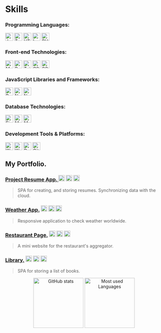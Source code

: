 
# Skills
### Programming Languages:
<p>
<img alt="JavaScript" src="https://img.shields.io/badge/-JavaScript-F7DF1E?style=flat-square&logo=javascript&logoColor=black" height="25"/>
<img alt="TypeScript" src="https://img.shields.io/badge/-TypeScript-3178C6?style=flat-square&logo=typescript&logoColor=white" height="25"/>
<img alt="HTML5" src="https://img.shields.io/badge/-HTML5-E34F26?style=flat-square&logo=html5&logoColor=white" height="25" />
<img alt="Lua" src="https://img.shields.io/badge/-Lua-2C2D72?style=flat-square&logo=lua&logoColor=white" height="25"/>
<img alt="PHP" src="https://img.shields.io/badge/-PHP-777BB4?style=flat-square&logo=php&logoColor=white" height="25"/>
</p>

### Front-end Technologies:
<p>
<img alt="Material UI" src="https://img.shields.io/badge/-Material%20UI-0081CB?style=flat-square&logo=material-ui&logoColor=white" height="25"/>
<img alt="Bootstrap" src="https://img.shields.io/badge/-Bootstrap-7952B3?style=flat-square&logo=bootstrap&logoColor=white" height="25"/>
<img alt="Tailwind CSS" src="https://img.shields.io/badge/-Tailwind%20CSS-38B2AC?style=flat-square&logo=tailwind-css&logoColor=white" height="25"/>
<img alt="CSS3" src="https://img.shields.io/badge/-CSS3-1572B6?style=flat-square&logo=css3&logoColor=white" height="25" />
<img alt="SCSS" src="https://img.shields.io/badge/-SASS/SCSS-CC6699?style=flat-square&logo=sass&logoColor=white" height="25" />
</p>

### JavaScript Libraries and Frameworks:
<p>
<img alt="React" src="https://img.shields.io/badge/-React-61DAFB?style=flat-square&logo=react&logoColor=black" height="25" />
<img alt="Node.js" src="https://img.shields.io/badge/-Node.js-339933?style=flat-square&logo=node.js&logoColor=white" height="25" />
<img alt="Next.js" src="https://img.shields.io/badge/-Next.js-000000?style=flat-square&logo=next.js&logoColor=white" height="25" />
</p>

### Database Technologies:
<p>
<img alt="Firebase" src="https://img.shields.io/badge/-Firebase-FFCA28?style=flat-square&logo=firebase&logoColor=black" height="25" />
<img alt="MySQL" src="https://img.shields.io/badge/-MySQL-4479A1?style=flat-square&logo=mysql&logoColor=white" height="25" />
<img alt="MongoDB" src="https://img.shields.io/badge/-MongoDB-47A248?style=flat-square&logo=mongodb&logoColor=white" height="25" />
</p>

### Development Tools & Platforms:
<p>
<img alt="Wordpress" src="https://img.shields.io/badge/-Wordpress-21759B?style=flat-square&logo=wordpress&logoColor=white" height="25" />
<img alt="Webpack" src="https://img.shields.io/badge/-Webpack-8DD6F9?style=flat-square&logo=webpack&logoColor=black" height="25" />
<img alt="Docker" src="https://img.shields.io/badge/-Docker-2496ED?style=flat-square&logo=docker&logoColor=white" height="25" />
<img alt="Git" src="https://img.shields.io/badge/-Git-F05032?style=flat-square&logo=git&logoColor=white" height="25" />
</p>

## My Portfolio.

### [ Project Resume App. ](https://github.com/ocnm/sb-cvapp) <img alt="React" src="https://img.shields.io/badge/-React-61DAFB?style=flat-square&logo=react&logoColor=black" height="20" /> <img alt="Material UI" src="https://img.shields.io/badge/-Material%20UI-0081CB?style=flat-square&logo=material-ui&logoColor=white" height="20"/> <img alt="Firebase" src="https://img.shields.io/badge/-Firebase-FFCA28?style=flat-square&logo=firebase&logoColor=black" height="20" />

> SPA for creating, and storing resumes. Synchronizing data with the cloud.


### [Weather App.](https://github.com/ocnm/sb-weather/) <img alt="JavaScript" src="https://img.shields.io/badge/-JavaScript-F7DF1E?style=flat-square&logo=javascript&logoColor=black" height="20"/> <img alt="Bootstrap" src="https://img.shields.io/badge/-Bootstrap-7952B3?style=flat-square&logo=bootstrap&logoColor=white" height="20"/> <img alt="Webpack" src="https://img.shields.io/badge/-Webpack-8DD6F9?style=flat-square&logo=webpack&logoColor=black" height="20" />

> Responsive application to check weather worldwide.

### [Restaurant Page.](https://github.com/ocnm/sb-restaurant/) <img alt="JavaScript" src="https://img.shields.io/badge/-JavaScript-F7DF1E?style=flat-square&logo=javascript&logoColor=black" height="20"/> <img alt="SCSS" src="https://img.shields.io/badge/-SCSS-CC6699?style=flat-square&logo=sass&logoColor=white" height="20" /> <img alt="Webpack" src="https://img.shields.io/badge/-Webpack-8DD6F9?style=flat-square&logo=webpack&logoColor=black" height="20" />

> A mini website for the restaurant's aggregator.

### [Library.](https://github.com/ocnm/sb-library/) <img alt="JavaScript" src="https://img.shields.io/badge/-JavaScript-F7DF1E?style=flat-square&logo=javascript&logoColor=black" height="20"/> <img alt="SCSS" src="https://img.shields.io/badge/-SCSS-CC6699?style=flat-square&logo=sass&logoColor=white" height="20" /> <img alt="Webpack" src="https://img.shields.io/badge/-Webpack-8DD6F9?style=flat-square&logo=webpack&logoColor=black" height="20" />

> SPA for storing a list of books.


<p align="center">
<img alt="GitHub stats" src="https://github-readme-stats.vercel.app/api?username=ocnm&show_icons=true&theme=radical" height="160"/>
 <img alt="Most used Languages" src="https://github-readme-stats.vercel.app/api/top-langs/?username=ocnm&layout=compact&theme=radical" height="160"/>
</p>

